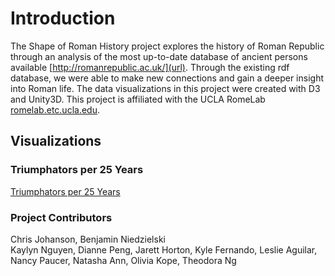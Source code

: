 # Introduction
The Shape of Roman History project explores the history of Roman Republic through an analysis of the most up-to-date database of ancient persons available [http://romanrepublic.ac.uk/](url). Through the existing rdf database, we were able to make new connections and gain a deeper insight into Roman life. The data visualizations in this project were created with D3 and Unity3D. This project is affiliated with the UCLA RomeLab [romelab.etc.ucla.edu](url).

## Visualizations
### Triumphators per 25 Years
<a href="http://bl.ocks.org/diannepeng/raw/7e404a8bffd613757ec835139406daf5/">Triumphators per 25 Years</a>


### Project Contributors 

Chris Johanson, Benjamin Niedzielski <br>
Kaylyn Nguyen, Dianne Peng, Jarett Horton, Kyle Fernando, Leslie Aguilar, Nancy Paucer, Natasha Ann, Olivia Kope, Theodora Ng
